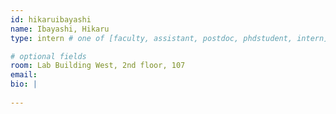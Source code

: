 ```yaml
---
id: hikaruibayashi 
name: Ibayashi, Hikaru
type: intern # one of [faculty, assistant, postdoc, phdstudent, intern]

# optional fields
room: Lab Building West, 2nd floor, 107
email: 
bio: |
  
---
```

